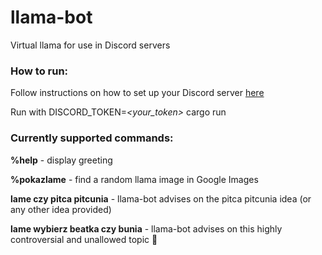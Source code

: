 # llama-bot
Virtual llama for use in Discord servers


### How to run:

Follow instructions on how to set up your Discord server [here](https://developers.facebook.com/blog/post/2020/09/30/build-discord-bot-with-rust-and-serenity/)

Run with DISCORD_TOKEN=_<your_token>_ cargo run


### Currently supported commands:

**%help** - display greeting

**%pokazlame** - find a random llama image in Google Images

**lame czy pitca pitcunia** - llama-bot advises on the pitca pitcunia idea (or any other idea provided)

**lame wybierz beatka czy bunia** - llama-bot advises on this highly controversial and unallowed topic :eyes:
